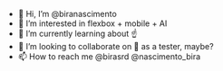 - 👋 Hi, I’m @biranascimento
- 👀 I’m interested in flexbox + mobile + AI
- 🌱 I’m currently learning about ☝️
- 💞️ I’m looking to collaborate on 🤔 as a tester, maybe?
- 📫 How to reach me @birasrd @nascimento_bira

<!---
biranascimento/biranascimento is a ✨ special ✨ repository because its `README.md` (this file) appears on your GitHub profile.
You can click the Preview link to take a look at your changes.
--->
